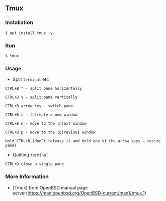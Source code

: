 ## Tmux

### Installation
```
$ apt install tmux -y
```

### Run
```
$ tmux
```

### Usage
* Split `terminal` etc
```
CTRL+B " - split pane horizontally

CTRL+B % - split pane vertically

CTRL+B arrow key - switch pane

CTRL+B c - (c)reate a new window

CTRL+B n - move to the (n)ext window

CTRL+B p - move to the (p)revious window

Hold CTRL+B (don’t release it and hold one of the arrow keys — resize pane)
```

* Quitting `terminal`
```
CTRL+D close a single pane
```

### More Information
* [Tmux] from OpenBSD manual page server(https://man.openbsd.org/OpenBSD-current/man1/tmux.1)
